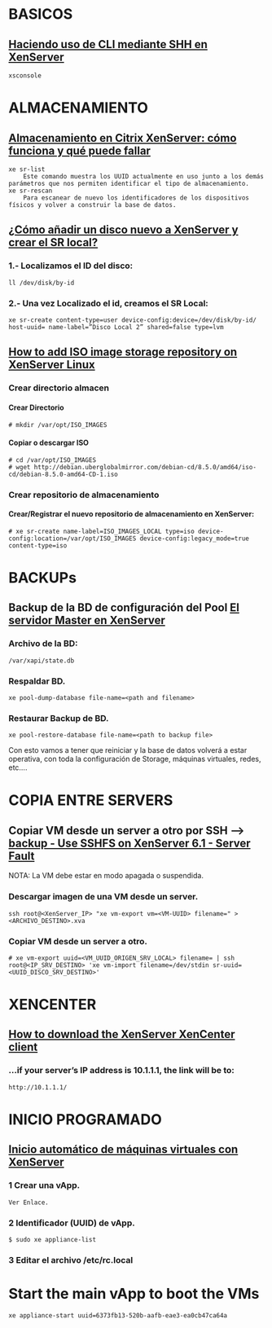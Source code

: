 # BASICOS
## [Haciendo uso de CLI mediante SHH en XenServer](https://www.josemariagonzalez.es/citrix/haciendo-uso-cli-mediante-shh-xenserver.html)
    xsconsole


# ALMACENAMIENTO
## [Almacenamiento en Citrix XenServer: cómo funciona y qué puede fallar](https://www.computerweekly.com/es/consejo/Almacenamiento-en-Citrix-XenServer-como-funciona-y-que-puede-fallar)
    xe sr-list
        Este comando muestra los UUID actualmente en uso junto a los demás parámetros que nos permiten identificar el tipo de almacenamiento.
    xe sr-rescan
        Para escanear de nuevo los identificadores de los dispositivos físicos y volver a construir la base de datos.

## [¿Cómo añadir un disco nuevo a XenServer y crear el SR local?](https://www.josemariagonzalez.es/citrix/como-anadir-disco-nuevo-xenserver-crear-sr-local.html)
### 1.- Localizamos el ID del disco:
    ll /dev/disk/by-id
### 2.- Una vez Localizado el id, creamos el SR Local:
    xe sr-create content-type=user device-config:device=/dev/disk/by-id/ host-uuid= name-label=”Disco Local 2” shared=false type=lvm 

## [How to add ISO image storage repository on XenServer Linux](https://linuxconfig.org/how-to-add-iso-image-storage-repository-on-xenserver-7-linux)
### Crear directorio almacen
#### Crear Directorio
    # mkdir /var/opt/ISO_IMAGES
#### Copiar o descargar ISO
    # cd /var/opt/ISO_IMAGES
    # wget http://debian.uberglobalmirror.com/debian-cd/8.5.0/amd64/iso-cd/debian-8.5.0-amd64-CD-1.iso

### Crear repositorio de almacenamiento
#### Crear/Registrar el nuevo repositorio de almacenamiento en XenServer:
    # xe sr-create name-label=ISO_IMAGES_LOCAL type=iso device-config:location=/var/opt/ISO_IMAGES device-config:legacy_mode=true content-type=iso

# BACKUPs

## Backup de la BD de configuración del Pool [El servidor Master en XenServer](https://www.josemariagonzalez.es/citrix/el-servidor-master-en-xenserver.html)
### Archivo de la BD:
    /var/xapi/state.db
### Respaldar BD.
    xe pool-dump-database file-name=<path and filename>
### Restaurar Backup de BD.
    xe pool-restore-database file-name=<path to backup file>

Con esto vamos a tener que reiniciar y la base de datos volverá a estar operativa, con toda la configuración de Storage, máquinas virtuales, redes, etc….

# COPIA ENTRE SERVERS

## Copiar VM desde un server a otro por SSH --> [backup - Use SSHFS on XenServer 6.1 - Server Fault](https://serverfault.com/questions/493166/use-sshfs-on-xenserver-6-1)
NOTA: La VM debe estar en modo apagada o suspendida.
### Descargar imagen de una VM desde un server.
    ssh root@<XenServer_IP> "xe vm-export vm=<VM-UUID> filename=" > <ARCHIVO_DESTINO>.xva

### Copiar VM desde un server a otro.
    # xe vm-export uuid=<VM_UUID_ORIGEN_SRV_LOCAL> filename= | ssh root@<IP_SRV_DESTINO> 'xe vm-import filename=/dev/stdin sr-uuid=<UUID_DISCO_SRV_DESTINO>'

# XENCENTER

## [How to download the XenServer XenCenter client](https://electrictoolbox.com/download-xencenter-client/)
### ...if your server’s IP address is 10.1.1.1, the link will be to:
    http://10.1.1.1/

# INICIO PROGRAMADO

## [Inicio automático de máquinas virtuales con XenServer](https://pornohardware.com/2014/12/24/inicio-automatico-de-maquinas-virtuales-con-xenserver/)

### 1 Crear una vApp. 
    Ver Enlace.
### 2 Identificador (UUID) de vApp. 
    $ sudo xe appliance-list
### 3 Editar el archivo /etc/rc.local
# Start the main vApp to boot the VMs
    xe appliance-start uuid=6373fb13-520b-aafb-eae3-ea0cb47ca64a

